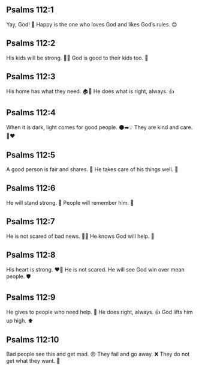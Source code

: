 ## Psalms 112:1
Yay, God! 🙌 Happy is the one who loves God and likes God’s rules. 😊
## Psalms 112:2
His kids will be strong. 👧👦 God is good to their kids too. 🌟
## Psalms 112:3
His home has what they need. 🏠🍞 He does what is right, always. 👍
## Psalms 112:4
When it is dark, light comes for good people. 🌑➡️💡 They are kind and care. 🤝❤️
## Psalms 112:5
A good person is fair and shares. 👐 He takes care of his things well. 🧰
## Psalms 112:6
He will stand strong. 💪 People will remember him. 📝
## Psalms 112:7
He is not scared of bad news. 🚫😟 He knows God will help. 🙏
## Psalms 112:8
His heart is strong. ❤️💪 He is not scared. He will see God win over mean people. 🛡️
## Psalms 112:9
He gives to people who need help. 🎁 He does right, always. 👍 God lifts him up high. ⬆️
## Psalms 112:10
Bad people see this and get mad. 😠 They fail and go away. ❌ They do not get what they want. 🚫
